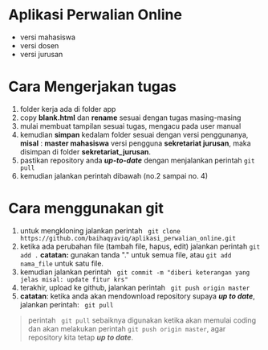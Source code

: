 # Aplikasi Perwalian Online
- versi mahasiswa
- versi dosen
- versi jurusan

# Cara Mengerjakan tugas
1. folder kerja ada di folder app
2. copy **blank.html** dan **rename** sesuai dengan tugas masing-masing
3. mulai membuat tampilan sesuai tugas, mengacu pada user manual
4. kemudian **simpan** kedalam folder sesuai dengan versi penggunanya, **misal** : **master mahasiswa** versi pengguna **sekretariat jurusan**, maka disimpan di folder **sekretariat_jurusan**.
5. pastikan repository anda ***up-to-date*** dengan menjalankan perintah ``` git pull ```
6. kemudian jalankan perintah dibawah (no.2 sampai no. 4)

# Cara menggunakan git
1. untuk mengkloning jalankan perintah ``` git clone https://github.com/baihaqyaviq/aplikasi_perwalian_online.git```
2. ketika ada perubahan file (tambah file, hapus, edit)
jalankan perintah ``` git add . ``` 
**catatan:** gunakan tanda "." untuk semua file, atau ```git add nama_file``` untuk satu file.
3. kemudian jalankan perintah ``` git commit -m "diberi keterangan yang jelas misal: update fitur krs"```
4. terakhir, upload ke github, jalankan perintah ``` git push origin master```
5. **catatan**: ketika anda akan mendownload repository supaya ***up to date***, jalankan perintah: ``` git pull```

>perintah ``` git pull``` sebaiknya digunakan ketika akan memulai coding dan akan melakukan perintah ``` git push origin master ```, agar repository kita tetap ***up to date***.